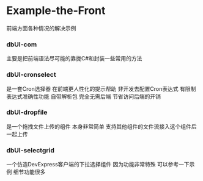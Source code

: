 # Example-the-Front
前端方面各种情况的解决示例

### dbUI-com
主要是把前端语法尽可能的靠拢C#和封装一些常用的方法

### dbUI-cronselect
是一套Cron选择器 在前端更人性化的提示帮助 非开发去配置Cron表达式 有限制表达式准确性功能 自带解析包 完全无需后端 节省访问后端的开销

### dbUI-dropfile
是一个拖拽文件上传的组件 本身非常简单 支持其他组件的文件流接入这个组件后一起上传

### dbUI-selectgrid
一个仿造DevExpress客户端的下拉选择组件 因为功能非常特殊 可以参考一下示例 细节功能很多
